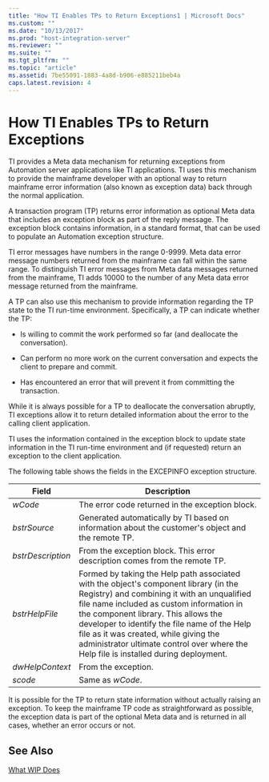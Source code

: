 ```yaml
---
title: "How TI Enables TPs to Return Exceptions1 | Microsoft Docs"
ms.custom: ""
ms.date: "10/13/2017"
ms.prod: "host-integration-server"
ms.reviewer: ""
ms.suite: ""
ms.tgt_pltfrm: ""
ms.topic: "article"
ms.assetid: 7be55091-1883-4a8d-b906-e885211beb4a
caps.latest.revision: 4
---
```

# How TI Enables TPs to Return Exceptions
TI provides a Meta data mechanism for returning exceptions from Automation server applications like TI applications. TI uses this mechanism to provide the mainframe developer with an optional way to return mainframe error information (also known as exception data) back through the normal application.  
  
 A transaction program (TP) returns error information as optional Meta data that includes an exception block as part of the reply message. The exception block contains information, in a standard format, that can be used to populate an Automation exception structure.  
  
 TI error messages have numbers in the range 0-9999. Meta data error message numbers returned from the mainframe can fall within the same range. To distinguish TI error messages from Meta data messages returned from the mainframe, TI adds 10000 to the number of any Meta data error message returned from the mainframe.  
  
 A TP can also use this mechanism to provide information regarding the TP state to the TI run-time environment. Specifically, a TP can indicate whether the TP:  
  
-   Is willing to commit the work performed so far (and deallocate the conversation).  
  
-   Can perform no more work on the current conversation and expects the client to prepare and commit.  
  
-   Has encountered an error that will prevent it from committing the transaction.  
  
 While it is always possible for a TP to deallocate the conversation abruptly, TI exceptions allow it to return detailed information about the error to the calling client application.  
  
 TI uses the information contained in the exception block to update state information in the TI run-time environment and (if requested) return an exception to the client application.  
  
 The following table shows the fields in the EXCEPINFO exception structure.  
  
|Field|Description|  
|-----------|-----------------|  
|*wCode*|The error code returned in the exception block.|  
|*bstrSource*|Generated automatically by TI based on information about the customer's object and the remote TP.|  
|*bstrDescription*|From the exception block. This error description comes from the remote TP.|  
|*bstrHelpFile*|Formed by taking the Help path associated with the object's component library (in the Registry) and combining it with an unqualified file name included as custom information in the component library. This allows the developer to identify the file name of the Help file as it was created, while giving the administrator ultimate control over where the Help file is installed during deployment.|  
|*dwHelpContext*|From the exception.|  
|*scode*|Same as *wCode*.|  
  
 It is possible for the TP to return state information without actually raising an exception. To keep the mainframe TP code as straightforward as possible, the exception data is part of the optional Meta data and is returned in all cases, whether an error occurs or not.  
  
## See Also  
 [What WIP Does](../core/what-wip-does.md)